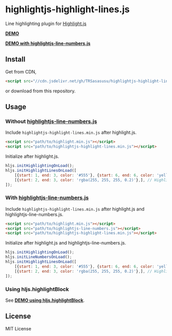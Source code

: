 # highlightjs-highlight-lines.js
Line highlighting plugin for [Highlight.js](https://highlightjs.org/)

**[DEMO](https://trsasasusu.github.io/highlightjs-highlight-lines.js/)**

**[DEMO with highlightjs-line-numbers.js](https://trsasasusu.github.io/highlightjs-highlight-lines.js/line-numbers.html)**

## Install

Get from CDN,

```html
<script src="//cdn.jsdelivr.net/gh/TRSasasusu/highlightjs-highlight-lines.js@1.1.6/highlightjs-highlight-lines.min.js"></script>
```

or download from this repository.

## Usage

### Without [highlightjs-line-numbers.js](https://github.com/wcoder/highlightjs-line-numbers.js/)
Include `highlightjs-highlight-lines.min.js` after highlight.js.

```html
<script src="path/to/highlight.min.js"></script>
<script src="path/to/highlightjs-highlight-lines.min.js"></script>
```

Initialize after highlight.js.

```js
hljs.initHighlightingOnLoad();
hljs.initHighlightLinesOnLoad([
    [{start: 1, end: 3, color: '#555'}, {start: 6, end: 6, color: 'yellow'},], // Highlight some lines in the first code block.
    [{start: 2, end: 3, color: 'rgba(255, 255, 255, 0.2)'},], // Highlight some lines in the second code block.
]);
```

### With [highlightjs-line-numbers.js](https://github.com/wcoder/highlightjs-line-numbers.js/)
Include `highlightjs-highlight-lines.min.js` after highlight.js and highlightjs-line-numbers.js.

```html
<script src="path/to/highlight.min.js"></script>
<script src="path/to/highlightjs-line-numbers.js"></script>
<script src="path/to/highlightjs-highlight-lines.min.js"></script>
```

Initialize after highlight.js and highlightjs-line-numbers.js.

```js
hljs.initHighlightingOnLoad();
hljs.initLineNumbersOnLoad();
hljs.initHighlightLinesOnLoad([
    [{start: 1, end: 3, color: '#555'}, {start: 6, end: 6, color: 'yellow'},], // Highlight some lines in the first code block.
    [{start: 2, end: 3, color: 'rgba(255, 255, 255, 0.2)'},], // Highlight some lines in the second code block.
]);
```

### Using hljs.highlightBlock
See **[DEMO using hljs.highlightBlock](https://trsasasusu.github.io/highlightjs-highlight-lines.js/use-highlight-block.html)**.

## License
MIT License
